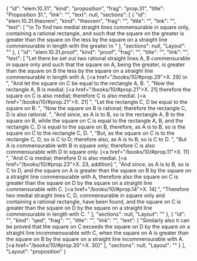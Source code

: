 {
  "id": "elem.10.31",
  "kind": "proposition",
  "frag": "prop.31",
  "title": "Proposition 31.",
  "link": "",
  "text": null,
  "sections": [
    {
      "id": "elem.10.31.theorem",
      "kind": "theorem",
      "frag": "",
      "title": "",
      "link": "",
      "text": [
        "\n       To find two medial straight lines commensurable in square only, containing a rational rectangle, and such that the square on the greater is greater than the square on the less by the square on a straight line commensurable in length with the greater.\n      "
      ],
      "sections": null,
      "Layout": ""
    },
    {
      "id": "elem.10.31.proof",
      "kind": "proof",
      "frag": "",
      "title": "",
      "link": "",
      "text": [
        "Let there be set out two rational straight lines A, B commensurable in square only and such that the square on A, being the greater, is greater than the square on B the less by the square on a straight line commensurable in length with A. [<a href=\"/books/10/#prop.29\">X. 29</a>] \n      ",
        "And let the square on C be equal to the rectangle A, B. ",
        "Now the rectangle A, B is medial; [<a href=\"/books/10/#prop.21\">X. 21</a>] therefore the square on C is also medial; therefore C is also medial. [<a href=\"/books/10/#prop.21\">X. 21</a>] ",
        "Let the rectangle C, D be equal to the square on B. ",
        "Now the square on B is rational; therefore the rectangle C, D is also rational. ",
        "And since, as A is to B, so is the rectangle A, B to the square on B, while the square on C is equal to the rectangle A, B, and the rectangle C, D is equal to the square on B, therefore, as A is to B, so is the square on C to the rectangle C, D. ",
        "But, as the square on C is to the rectangle C, D, so is C to D; therefore also, as A is to B, so is C to D. ",
        "But A is commensurable with B in square only; therefore C is also commensurable with D in square only. [<a href=\"/books/10/#prop.11\">X. 11</a>] ",
        "And C is medial; therefore D is also medial. [<a href=\"/books/10/#prop.23\">X. 23</a>, addition] ",
        "And since, as A is to B, so is C to D, and the square on A is greater than the square on B by the square on a straight line commensurable with A, therefore also the square on C is greater than the square on D by the square on a straight line commensurable with C. [<a href=\"/books/10/#prop.14\">X. 14</a>] ",
        "Therefore two medial straight lines C, D, commensurable in square only and containing a rational rectangle, have been found, and the square on C is greater than the square on D by the square on a straight line commensurable in length with C. "
      ],
      "sections": null,
      "Layout": ""
    },
    {
      "id": "",
      "kind": "qed",
      "frag": "",
      "title": "",
      "link": "",
      "text": [
        "Similarly also it can be proved that the square on C exceeds the square on D by the square on a straight line incommensurable with C, when the square on A is greater than the square on B by the square on a straight line incommensurable with A. [<a href=\"/books/10/#prop.30\">X. 30</a>]"
      ],
      "sections": null,
      "Layout": ""
    }
  ],
  "Layout": "proposition"
}

